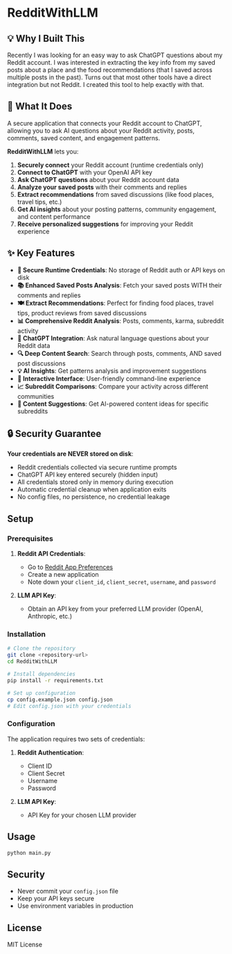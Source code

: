 # RedditWithLLM

## 💡 Why I Built This

Recently I was looking for an easy way to ask ChatGPT questions about my Reddit account. I was interested in extracting the key info from my saved posts about a place and the food recommendations (that I saved across multiple posts in the past). Turns out that most other tools have a direct integration but not Reddit. I created this tool to help exactly with that.

## 🚀 What It Does

A secure application that connects your Reddit account to ChatGPT, allowing you to ask AI questions about your Reddit activity, posts, comments, saved content, and engagement patterns.

**RedditWithLLM** lets you:
1. **Securely connect** your Reddit account (runtime credentials only)
2. **Connect to ChatGPT** with your OpenAI API key
3. **Ask ChatGPT questions** about your Reddit account data
4. **Analyze your saved posts** with their comments and replies
5. **Extract recommendations** from saved discussions (like food places, travel tips, etc.)
6. **Get AI insights** about your posting patterns, community engagement, and content performance
7. **Receive personalized suggestions** for improving your Reddit experience

## ✨ Key Features

- **🔐 Secure Runtime Credentials**: No storage of Reddit auth or API keys on disk
- **📚 Enhanced Saved Posts Analysis**: Fetch your saved posts WITH their comments and replies
- **🍽️ Extract Recommendations**: Perfect for finding food places, travel tips, product reviews from saved discussions
- **📊 Comprehensive Reddit Analysis**: Posts, comments, karma, subreddit activity
- **🤖 ChatGPT Integration**: Ask natural language questions about your Reddit data
- **🔍 Deep Content Search**: Search through posts, comments, AND saved post discussions
- **💡 AI Insights**: Get patterns analysis and improvement suggestions
- **🎯 Interactive Interface**: User-friendly command-line experience
- **📈 Subreddit Comparisons**: Compare your activity across different communities
- **💬 Content Suggestions**: Get AI-powered content ideas for specific subreddits

## 🔒 Security Guarantee

**Your credentials are NEVER stored on disk**:
- Reddit credentials collected via secure runtime prompts
- ChatGPT API key entered securely (hidden input)
- All credentials stored only in memory during execution
- Automatic credential cleanup when application exits
- No config files, no persistence, no credential leakage

## Setup

### Prerequisites

1. **Reddit API Credentials**:
   - Go to [Reddit App Preferences](https://www.reddit.com/prefs/apps)
   - Create a new application
   - Note down your `client_id`, `client_secret`, `username`, and `password`

2. **LLM API Key**:
   - Obtain an API key from your preferred LLM provider (OpenAI, Anthropic, etc.)

### Installation

```bash
# Clone the repository
git clone <repository-url>
cd RedditWithLLM

# Install dependencies
pip install -r requirements.txt

# Set up configuration
cp config.example.json config.json
# Edit config.json with your credentials
```

### Configuration

The application requires two sets of credentials:

1. **Reddit Authentication**:
   - Client ID
   - Client Secret
   - Username
   - Password

2. **LLM API Key**:
   - API Key for your chosen LLM provider

## Usage

```bash
python main.py
```

## Security

- Never commit your `config.json` file
- Keep your API keys secure
- Use environment variables in production

## License

MIT License

